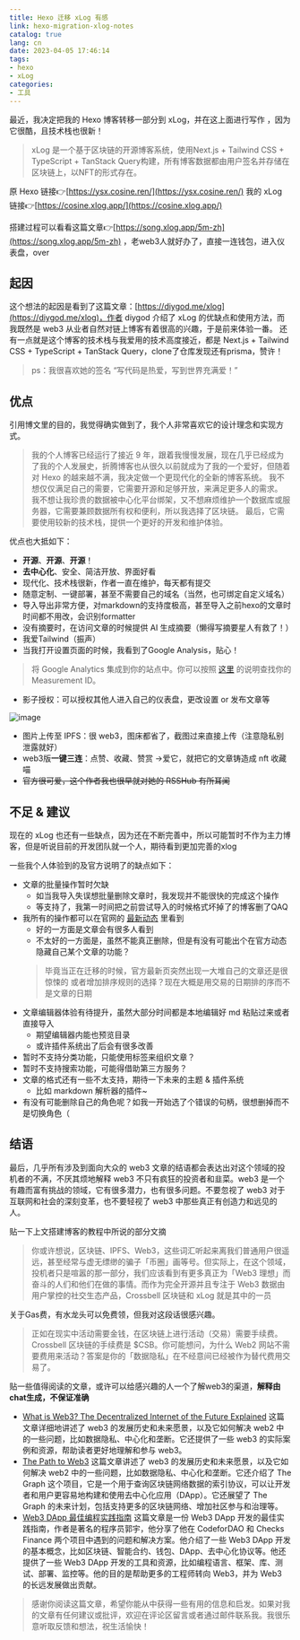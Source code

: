 ```yaml
---
title: Hexo 迁移 xLog 有感
link: hexo-migration-xlog-notes
catalog: true
lang: cn
date: 2023-04-05 17:46:14 
tags:
- hexo
- xLog
categories:
- 工具
---
```


最近，我决定把我的 Hexo 博客转移一部分到 xLog，并在这上面进行写作 ，因为它很酷，且技术栈也很新！

> xLog 是一个基于区块链的开源博客系统，使用Next.js + Tailwind CSS + TypeScript + TanStack Query构建，所有博客数据都由用户签名并存储在区块链上，以NFT的形式存在。

原 Hexo 链接👉[https://ysx.cosine.ren/](https://ysx.cosine.ren/)
我的 xLog 链接👉[https://cosine.xlog.app/](https://cosine.xlog.app/)

搭建过程可以看看这篇文章👉[https://song.xlog.app/5m-zh](https://song.xlog.app/5m-zh) ，老web3人就好办了，直接一连钱包，进入仪表盘，over

## 起因

这个想法的起因是看到了这篇文章：[https://diygod.me/xlog](https://diygod.me/xlog)，作者 diygod 介绍了 xLog 的优缺点和使用方法，而我既然是 web3 从业者自然对链上博客有着很高的兴趣，于是前来体验一番。
还有一点就是这个博客的技术栈与我爱用的技术高度接近，都是 Next.js + Tailwind CSS + TypeScript + TanStack Query，clone了仓库发现还有prisma，赞许！

> ps：我很喜欢她的签名 “写代码是热爱，写到世界充满爱！”

## 优点

引用博文里的目的，我觉得确实做到了，我个人非常喜欢它的设计理念和实现方式。

> 我的个人博客已经运行了接近 9 年，跟着我慢慢发展，现在几乎已经成为了我的个人发展史，折腾博客也从很久以前就成为了我的一个爱好，但随着对 Hexo 的越来越不满，我决定做一个更现代化的全新的博客系统。
> 我不想仅仅满足自己的需要，它需要开源和足够开放，来满足更多人的需求。
> 我不想让我珍贵的数据被中心化平台绑架，又不想麻烦维护一个数据库或服务器，它需要兼顾数据所有权和便利，所以我选择了区块链。
> 最后，它需要使用较新的技术栈，提供一个更好的开发和维护体验。

优点也大抵如下：

- **开源**、**开源**、**开源**！
- **去中心化**、安全、简洁开放、界面好看
- 现代化、技术栈很新，作者一直在维护，每天都有提交
- 随意定制、一键部署，甚至不需要自己的域名（当然，也可绑定自定义域名）
- 导入导出非常方便，对markdown的支持度极高，甚至导入之前hexo的文章时时间都不用改，会识别formatter
- 没有摘要时，在访问文章的时候提供 AI 生成摘要（懒得写摘要星人有救了！）
- 我爱Tailwind（振声）
- 当我打开设置页面的时候，我看到了Google Analysis，贴心！

> 将 Google Analytics 集成到你的站点中。你可以按照 [这里](https://support.google.com/analytics/answer/9539598) 的说明查找你的 Measurement ID。

- 影子授权：可以授权其他人进入自己的仪表盘，更改设置 or 发布文章等

![image](https://xlog.app/_next/image?url=https%3A%2F%2Fipfs.4everland.xyz%2Fipfs%2Fbafkreigybz3zg4yole2vvuxnasfovts7zevkatnyr7c2o2flare7qa4ygm&w=3840&q=75)

- 图片上传至 IPFS：很 web3，图床都省了，截图过来直接上传（注意隐私别泄露就好）
- web3版**一键三连**：点赞、收藏、赞赏 ->爱它，就把它的文章铸造成 nft 收藏喵
- ~~官方很可爱，这个作者我也很早就对她的 RSSHub 有所耳闻~~

## 不足 & 建议

现在的 xLog 也还有一些缺点，因为还在不断完善中，所以可能暂时不作为主力博客，但是听说目前的开发团队就一个人，期待看到更加完善的xlog

一些我个人体验到的及官方说明了的缺点如下：

- 文章的批量操作暂时欠缺
  - 如当我导入失误想批量删除文章时，我发现并不能很快的完成这个操作
  - 等支持了，我第一时间把之前尝试导入的时候格式坏掉了的博客删了QAQ
- 我所有的操作都可以在官网的 [最新动态](https://xlog.app/activities) 里看到
  - 好的一方面是文章会有很多人看到
  - 不太好的一方面是，虽然不能真正删除，但是有没有可能出个在官方动态隐藏自己某个文章的功能？
  > 毕竟当正在迁移的时候，官方最新页突然出现一大堆自己的文章还是很惊悚的
  > 或者增加排序规则的选择？现在大概是用交易的日期排的序而不是文章的日期
- 文章编辑器体验有待提升，虽然大部分时间都是本地编辑好 md 粘贴过来或者直接导入
  - 期望编辑器内能也预览目录
  - 或许插件系统出了后会有很多改善
- 暂时不支持分类功能，只能使用标签来组织文章？
- 暂时不支持搜索功能，可能得借助第三方服务？
- 文章的格式还有一些不太支持，期待一下未来的主题 & 插件系统
  - 比如 markdown 解析器的插件~
- 有没有可能删除自己的角色呢？如我一开始选了个错误的句柄，很想删掉而不是切换角色（

## 结语

最后，几乎所有涉及到面向大众的 web3 文章的结语都会表达出对这个领域的投机者的不满，不厌其烦地解释 web3 不只有疯狂的投资者和韭菜。web3 是一个有趣而富有挑战的领域，它有很多潜力，也有很多问题。不要忽视了 web3 对于互联网和社会的深刻变革，也不要轻视了 web3 中那些真正有创造力和远见的人。

贴一下上文搭建博客的教程中所说的部分文摘

> 你或许想说，区块链、IPFS、Web3，这些词汇听起来离我们普通用户很遥远，甚至经常与虚无缥缈的骗子「币圈」画等号。但实际上，在这个领域，投机者只是喧嚣的那一部分，我们应该看到有更多真正为「Web3 理想」而奋斗的人们和他们在做的事情。而作为完全开源并且专注于 Web3 数据由用户掌控的社交生态产品，Crossbell 区块链和 xLog 就是其中的一员

关于Gas费，有水龙头可以免费领，但我对这段话很感兴趣。

> 正如在现实中活动需要金钱，在区块链上进行活动（交易）需要手续费。Crossbell 区块链的手续费是 $CSB。你可能想问，为什么 Web2 网站不需要费用来活动？答案是你的「数据隐私」在不经意间已经被作为替代费用交易了。

贴一些值得阅读的文章，或许可以给感兴趣的人一个了解web3的渠道，**解释由chat生成，不保证准确**

- [What is Web3? The Decentralized Internet of the Future Explained](https://www.freecodecamp.org/news/what-is-web3/) 这篇文章详细地讲述了 web3 的发展历史和未来愿景，以及它如何解决 web2 中的一些问题，比如数据隐私、中心化和垄断。它还提供了一些 web3 的实际案例和资源，帮助读者更好地理解和参与 web3。
- [The Path to Web3](https://thegraph.com/blog/the-path-to-web3/) 这篇文章讲述了 web3 的发展历史和未来愿景，以及它如何解决 web2 中的一些问题，比如数据隐私、中心化和垄断。它还介绍了 The Graph 这个项目，它是一个用于查询区块链网络数据的索引协议，可以让开发者和用户更容易地构建和使用去中心化应用（DApp）。它还展望了 The Graph 的未来计划，包括支持更多的区块链网络、增加社区参与和治理等。
- [Web3 DApp 最佳编程实践指南](https://guoyu.mirror.xyz/RD-xkpoxasAU7x5MIJmiCX4gll3Cs0pAd5iM258S1Ek) 这篇文章是一份 Web3 DApp 开发的最佳实践指南，作者是著名的程序员郭宇，他分享了他在 CodeforDAO 和 Checks Finance 两个项目中遇到的问题和解决方案。他介绍了一些 Web3 DApp 开发的基本概念，比如区块链、智能合约、钱包、DApp、去中心化协议等。他还提供了一些 Web3 DApp 开发的工具和资源，比如编程语言、框架、库、测试、部署、监控等。他的目的是帮助更多的工程师转向 Web3，并为 Web3 的长远发展做出贡献。

> 感谢你阅读这篇文章，希望你能从中获得一些有用的信息和启发。如果对我的文章有任何建议或批评，欢迎在评论区留言或者通过邮件联系我。我很乐意听取反馈和想法，祝生活愉快！
